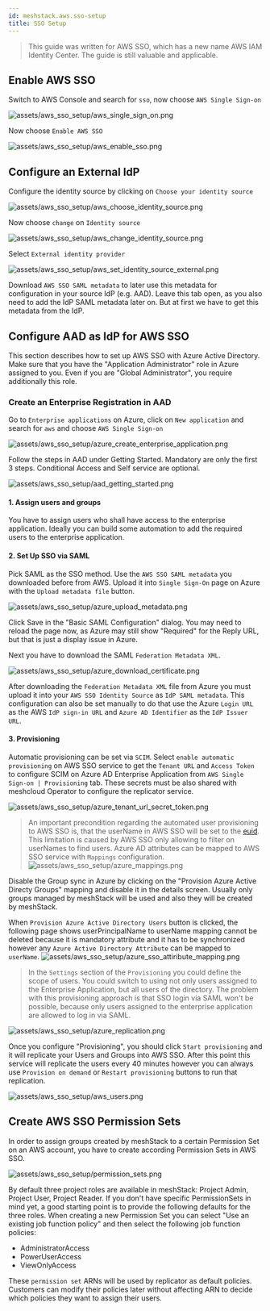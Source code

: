 ```yaml
---
id: meshstack.aws.sso-setup
title: SSO Setup
---
```


> This guide was written for AWS SSO, which has a new name AWS IAM Identity Center. The guide is still valuable and applicable.

## Enable AWS SSO

Switch to AWS Console and search for `sso`, now choose `AWS Single Sign-on`

![assets/aws_sso_setup/aws_single_sign_on.png](assets/aws_sso_setup/aws_single_sign_on.png)

Now choose `Enable AWS SSO`

![assets/aws_sso_setup/aws_enable_sso.png](assets/aws_sso_setup/aws_enable_sso.png)

## Configure an External IdP

Configure the identity source by clicking on `Choose your identity source`

![assets/aws_sso_setup/aws_choose_identity_source.png](assets/aws_sso_setup/aws_choose_identity_source.png)

Now choose `change` on `Identity source`

![assets/aws_sso_setup/aws_change_identity_source.png](assets/aws_sso_setup/aws_change_identity_source.png)

Select `External identity provider`

![assets/aws_sso_setup/aws_set_identity_source_external.png](assets/aws_sso_setup/aws_set_identity_source_external.png)

Download `AWS SSO SAML metadata` to later use this metadata for configuration in your source IdP (e.g. AAD). Leave this tab open, as you also need to add the IdP SAML metadata later on. But at first we have to get this metadata from the IdP.

## Configure AAD as IdP for AWS SSO

This section describes how to set up AWS SSO with Azure Active Directory. Make sure that you have the "Application Administrator" role in Azure assigned to you. Even if you are "Global Administrator", you require additionally this role.

### Create an Enterprise Registration in AAD

Go to `Enterprise applications` on Azure, click on `New application` and search for `aws` and choose `AWS Single Sign-on`

![assets/aws_sso_setup/azure_create_enterprise_application.png](assets/aws_sso_setup/azure_create_enterprise_application.png)

Follow the steps in AAD under Getting Started. Mandatory are only the first 3 steps. Conditional Access and Self service are optional.

![assets/aws_sso_setup/aad_getting_started.png](assets/aws_sso_setup/aad_getting_started.png)

#### 1. Assign users and groups

You have to assign users who shall have access to the enterprise application. Ideally you can build some automation to add the required users to the enterprise application.

#### 2. Set Up SSO via SAML

Pick SAML as the SSO method. Use the `AWS SSO SAML metadata` you downloaded before from AWS. Upload it into `Single Sign-On` page on Azure with the `Upload metadata file` button.

![assets/aws_sso_setup/azure_upload_metadata.png](assets/aws_sso_setup/azure_upload_metadata.png)

Click Save in the "Basic SAML Configuration" dialog. You may need to reload the page now, as Azure may still show "Required" for the Reply URL, but that is just a display issue in Azure.

Next you have to download the SAML `Federation Metadata XML`.

![assets/aws_sso_setup/azure_download_certificate.png](assets/aws_sso_setup/azure_download_certificate.png)

After downloading the `Federation Metadata XML` file from Azure you must upload it into your `AWS SSO Identity Source` as `IdP SAML metadata`. This configuration can also be set manually to do that use the Azure `Login URL` as the AWS `IdP sign-in URL` and `Azure AD Identifier` as the `IdP Issuer URL`.

#### 3. Provisioning

Automatic provisioning can be set via `SCIM`. Select `enable automatic provisioning` on AWS SSO service to get the `Tenant URL` and `Access Token` to configure SCIM on Azure AD Enterprise Application from `AWS Single Sign-on | Provisioning` tab. These secrets must be also shared with meshcloud Operator to configure the replicator service.

![assets/aws_sso_setup/azure_tenant_url_secret_token.png](assets/aws_sso_setup/azure_tenant_url_secret_token.png)

> An important precondition regarding the automated user provisioning to AWS SSO is, that the userName in AWS SSO will be set to the [euid](meshstack.identity-federation.md#externally-provisioned-identities). This limitation is caused by AWS SSO only allowing to filter on userNames to find users. Azure AD attributes can be mapped to AWS SSO service with `Mappings` configuration.
![assets/aws_sso_setup/azure_mappings.png](assets/aws_sso_setup/azure_mappings.png)

Disable the Group sync in Azure by clicking on the "Provision Azure Active Directy Groups" mapping and disable it in the details screen. Usually only groups managed by meshStack will be used and also they will be created by meshStack.

When `Provision Azure Active Directory Users` button is clicked, the following page shows userPrincipalName to userName mapping cannot be deleted because it is mandatory attribute and it has to be synchronized however any `Azure Active Directory Attribute` can be mapped to `userName`.
![assets/aws_sso_setup/azure_sso_attiribute_mapping.png](assets/aws_sso_setup/azure_sso_attiribute_mapping.png)

> In the `Settings` section of the `Provisioning` you could define the scope of users. You could switch to using not only users assigned to the Enterprise Application, but all users of the directory. The problem with this provisioning approach is that SSO login via SAML won't be possible, because only users assigned to the enterprise application are allowed to log in via SAML.

![assets/aws_sso_setup/azure_replication.png](assets/aws_sso_setup/azure_replication.png)

Once you configure "Provisioning", you should click `Start provisioning` and it will replicate your Users and Groups into AWS SSO. After this point this service will replicate the users every 40 minutes however you can always use `Provision on demand` or `Restart provisioning` buttons to run that replication.

![assets/aws_sso_setup/aws_users.png](assets/aws_sso_setup/aws_users.png)

## Create AWS SSO Permission Sets

In order to assign groups created by meshStack to a certain Permission Set on an AWS account, you have to create according Permission Sets in AWS SSO.

![assets/aws_sso_setup/permission_sets.png](assets/aws_sso_setup/permission_sets.png)

By default three project roles are available in meshStack: Project Admin, Project User, Project Reader. If you don't have
specific PermissionSets in mind yet, a good starting point is to provide the following defaults for the three roles. When creating
a new Permission Set you can select "Use an existing job function policy" and then select the following job function policies:

- AdministratorAccess
- PowerUserAccess
- ViewOnlyAccess

These `permission set` ARNs will be used by replicator as default policies. Customers can modify their policies later without affecting ARN to decide which policies they want to assign their users.
